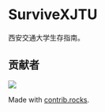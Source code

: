 # SurviveXJTU

西安交通大学生存指南。

## 贡献者

<a href="https://github.com/XiStudyGroup/SurviveXJTU/graphs/contributors">
  <img src="https://contrib.rocks/image?repo=XiStudyGroup/SurviveXJTU" />
</a>

Made with [contrib.rocks](https://contrib.rocks).
